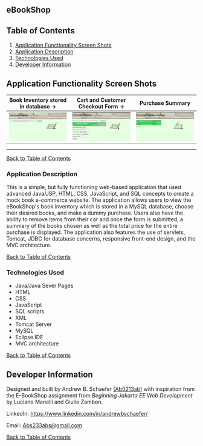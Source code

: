 ## eBookShop

## Table of Contents
1. [Application Functionality Screen Shots](#application-functionality-screen-shots)
2. [Application Description](#application-description)
3. [Technologies Used](#technologies-used)
4. [Developer Information](#developer-information)

## Application Functionality Screen Shots

Book Inventory stored in database ->                   |  Cart and Customer Checkout Form ->               |  Purchase Summary
:-------------------------:|:-------------------------:|:-------------------------:
![ScreenShot](ebookshop/WebContent/images/landing.PNG)  |  ![ScreenShot](ebookshop/WebContent/images/cart.PNG) | ![ScreenShot](ebookshop/WebContent/images/checkout.PNG)

<hr>

[Back to Table of Contents](#table-of-contents)

### Application Description

This is a simple, but fully functioning web-based application that used advanced Java/JSP, HTML, CSS, JavaScript, and SQL concepts to create a mock book e-commerce website. The application allows users to view the eBookShop's book inventory which is stored in a MySQL database, choose their desired books, and make a dummy purchase. Users also have the ability to remove items from their car and once the form is submitted, a summary of the books chosen as well as the total price for the entire purchase is displayed. The application also features the use of servlets, Tomcat, JDBC for database concerns, responsive front-end design, and the MVC architecture.

[Back to Table of Contents](#table-of-contents)

### Technologies Used

- Java/Java Sever Pages
- HTML
- CSS
- JavaScript
- SQL scripts
- XML
- Tomcat Server
- MySQL
- Eclipse IDE
- MVC architecture

[Back to Table of Contents](#table-of-contents)

## Developer Information
Designed and built by Andrew B. Schaefer [(Ab0213ab)](https://github.com/Ab0213ab) with inspiration from the E-BookShop assignment from *Beginning Jakarta EE Web Development* by Luciano Manelli and Giulio Zambon.

LinkedIn: https://www.linkedin.com/in/andrewbschaefer/

Email: Abs233abs@gmail.com 

[Back to Table of Contents](#table-of-contents)
